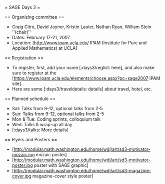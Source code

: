= SAGE Days 3 =

== Organizing committee ==
 *  Craig Citro, David Joyner, Kristin Lauter, Nathan Ryan, William Stein ''(chair)''
 * Dates: February 17-21, 2007
 * Location: [http://www.ipam.ucla.edu/  IPAM (Institute for Pure and Applied Mathematics) at UCLA]

== Registration ==
 * To register, first, add your name [:days3/reglist: here], and also make sure to register at the [https://www.ipam.ucla.edu/elements/choose.aspx?pc=sage2007 IPAM site]. 
 * Here are some [:days3/traveldetails: details] about travel, hotel, etc.

== Planned schedule ==
 * Sat: Talks from 9-12, optional talks from 2-5
 * Sun: Talks from 9-12, optional talks from 2-5
 * Mon & Tue: Coding sprints, colloquium talk
 * Wed: Talks & wrap-up all day
 * [:days3/talks: More details]

== Flyers and Posters ==
   * [http://modular.math.washington.edu/home/wdj/art/sd3-motivator-mozaic.jpg mozaic poster]
   * [http://modular.math.washington.edu/home/wdj/art/sd3-motivator-poster.jpg poster with SAGE graphic]
   * [http://modular.math.washington.edu/home/wdj/art/sd3-magazine-cover.jpg magazine-cover style poster]
